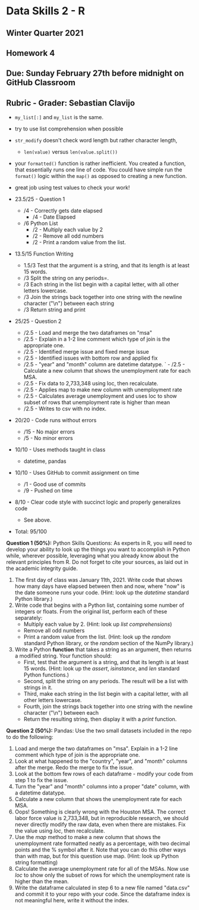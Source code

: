 # Data Skills 2 - R
## Winter Quarter 2021

## Homework 4
## Due: Sunday February 27th before midnight on GitHub Classroom

## Rubric - Grader: Sebastian Clavijo

- `my_list[:]` and `my_list` is the same. 
- try to use list comprehension when possible
- `str_modify` doesn't check word length but rather character length,
	- `len(value)` versus `len(value.split())`
- your `formatted()` function is rather inefficient. You created a function, that essentially runs one line of code.
	You could have simple run the `format()` logic within the `map()` as opposed to creating a new function.
- great job using test values to check your work!

- 23.5/25 - Question 1
  - /4 - Correctly gets date elapsed
	- /4 - Date Elapsed
  - /6 Python List
	- /2 - Multiply each value by 2
	- /2 - Remove all odd numbers
	- /2 - Print a random value from the list. 
	
 - 13.5/15  Function Writing
    - 1.5/3 Test that the argument is a string, and that its length is at least 15 words.
    - /3 Split the string on any periods=.
    - /3 Each string in the list begin with a capital letter, with all other letters lowercase.
    - /3 Join the strings back together into one string with the newline character ("\n") between each string
    - /3 Return string and print
	
- 25/25 - Question 2
  - /2.5 - Load and merge the two dataframes on "msa"
  - /2.5 - Explain in a 1-2 line comment which type of join is the appropriate one.
  - /2.5 - Identified merge issue and fixed merge issue 
  - /2.5 - Identified issues with bottom row and applied fix
  - /2.5 - "year" and "month" column are datetime datatype.
` - /2.5 - Calculate a new column that shows the unemployment rate for each MSA.
  - /2.5 - Fix data to 2,733,348 using loc, then recalculate.
  - /2.5 - Applies map to make new column with unemployment rate
  - /2.5 - Calculates average unemployment and uses loc to show subset of rows that unemployment rate is higher than mean
  - /2.5 - Writes to csv with no index.
  
- 20/20 - Code runs without errors
	- /15 - No major errors
	- /5 - No minor errors
	
- 10/10 - Uses methods taught in class
	- datetime, pandas
	
- 10/10 - Uses GitHub to commit assignment on time
	- /1 - Good use of commits
	- /9 - Pushed on time
	
- 8/10 - Clear code style with succinct logic and properly generalizes code
	- See above.
	
- Total: 95/100

__Question 1 (50%):__ Python Skills Questions: As experts in R, you will need to develop your ability to look up the things you want to accomplish in Python while, wherever possible, leveraging what you already know about the relevant principles from R.  Do not forget to cite your sources, as laid out in the academic integrity guide.

  1. The first day of class was January 11th, 2021.  Write code that shows how many days have elapsed between then and now, where "now" is the date someone runs your code. (Hint: look up the _datetime_ standard Python library.)
  2. Write code that begins with a Python list, containing some number of integers or floats. From the original list, perform each of these separately:
     * Multiply each value by 2. (Hint: look up *list comprehensions*)
     * Remove all odd numbers
     * Print a random value from the list. (Hint: look up the _random_ standard Python library, or the _random_ section of the NumPy library.)
  3. Write a Python **function** that takes a string as an argument, then returns a modified string.  Your function should:
     * First, test that the argument is a string, and that its length is at least 15 words. (Hint: look up the _assert_, _isinstance_, and _len_ standard Python functions.)
     * Second, split the string on any periods.  The result will be a list with strings in it.
     * Third, make each string in the list begin with a capital letter, with all other letters lowercase.
     * Fourth, join the strings back together into one string with the newline character ("\n") between each
     * Return the resulting string, then display it with a _print_ function.
    
__Question 2 (50%):__ Pandas: Use the two small datasets included in the repo to do the following:

  1. Load and merge the two dataframes on "msa".  Explain in a 1-2 line comment which type of join is the appropriate one.
  2. Look at what happened to the "country", "year", and "month" columns after the merge.  Redo the merge to fix the issue.
  3. Look at the bottom few rows of each dataframe - modify your code from step 1 to fix the issue.
  4. Turn the "year" and "month" columns into a proper "date" column, with a datetime datatype.
  5. Calculate a new column that shows the unemployment rate for each MSA.
  6. Oops!  Something is clearly wrong with the Houston MSA.  The correct labor force value is 2,733,348, but in reproducible research, we should never directly modify the raw data, even when there are mistakes.  Fix the value using _loc_, then recalculate.
  7. Use the _map_ method to make a new column that shows the unemployment rate formatted neatly as a percentage, with two decimal points and the % symbol after it.  Note that you can do this other ways than with map, but for this question use map. (Hint: look up Python string formatting)
  8. Calculate the average unemployment rate for all of the MSAs.  Now use _loc_ to show only the subset of rows for which the unemployment rate is higher than the mean.
  9. Write the dataframe calculated in step 6 to a new file named "data.csv" and commit it to your repo with your code.  Since the dataframe index is not meaningful here, write it without the index.

